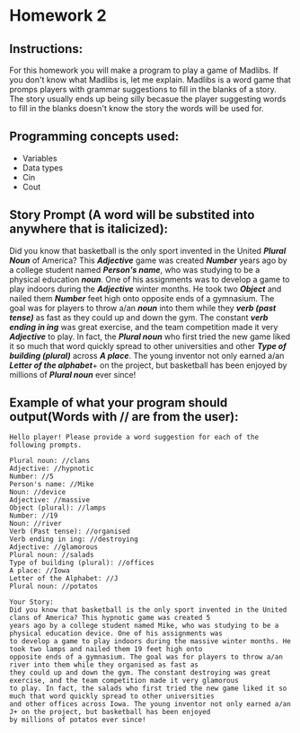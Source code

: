 # Homework 2
## Instructions:
For this homework you will make a program to play a game of Madlibs. If you don't know what Madlibs is, let me explain. Madlibs is a word game that promps
players with grammar suggestions to fill in the blanks of a story. The story usually ends up being silly becasue the player suggesting words to fill in the
blanks doesn't know the story the words will be used for.

## Programming concepts used:
  - Variables
  - Data types
  - Cin
  - Cout

## Story Prompt (A word will be substited into anywhere that is italicized):
Did you know that basketball is the only sport invented in the United ___Plural Noun___ of America? This ___Adjective___ game was created ___Number___ years
ago by a college student named ___Person's name___, who was studying to be a physical education ___noun___. One of his assignments was to develop a game to
play indoors during the ___Adjective___ winter months. He took two ___Object___ and nailed them ___Number___ feet high onto opposite ends of a
gymnasium. The goal was for players to throw a/an ___noun___ into them while they ___verb (past tense)___ as fast as they could up and down the gym. The
constant ___verb ending in ing___ was great exercise, and the team competition made it very ___Adjective___ to play. In fact, the ___Plural noun___ who
first tried the new game liked it so much that word quickly spread to other universities and other ___Type of building (plural)___ across ___A place___. The
young inventor not only earned a/an ___Letter of the alphabet___+ on the project, but basketball has been enjoyed by millions of ___Plural noun___ ever
since!

## Example of what your program should output(Words with // are from the user):
```
Hello player! Please provide a word suggestion for each of the following prompts.

Plural noun: //clans
Adjective: //hypnotic
Number: //5
Person's name: //Mike
Noun: //device
Adjective: //massive
Object (plural): //lamps
Number: //19
Noun: //river
Verb (Past tense): //organised
Verb ending in ing: //destroying
Adjective: //glamorous
Plural noun: //salads
Type of building (plural): //offices
A place: //Iowa
Letter of the Alphabet: //J
Plural noun: //potatos

Your Story:
Did you know that basketball is the only sport invented in the United clans of America? This hypnotic game was created 5 
years ago by a college student named Mike, who was studying to be a physical education device. One of his assignments was 
to develop a game to play indoors during the massive winter months. He took two lamps and nailed them 19 feet high onto 
opposite ends of a gymnasium. The goal was for players to throw a/an river into them while they organised as fast as 
they could up and down the gym. The constant destroying was great exercise, and the team competition made it very glamorous 
to play. In fact, the salads who first tried the new game liked it so much that word quickly spread to other universities 
and other offices across Iowa. The young inventor not only earned a/an J+ on the project, but basketball has been enjoyed 
by millions of potatos ever since!
```
